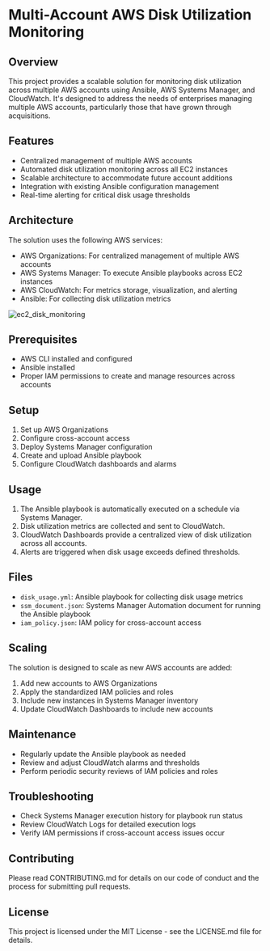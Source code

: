 # Multi-Account AWS Disk Utilization Monitoring

## Overview

This project provides a scalable solution for monitoring disk utilization across multiple AWS accounts using Ansible, AWS Systems Manager, and CloudWatch. It's designed to address the needs of enterprises managing multiple AWS accounts, particularly those that have grown through acquisitions.

## Features

- Centralized management of multiple AWS accounts
- Automated disk utilization monitoring across all EC2 instances
- Scalable architecture to accommodate future account additions
- Integration with existing Ansible configuration management
- Real-time alerting for critical disk usage thresholds
## Architecture

The solution uses the following AWS services:

- AWS Organizations: For centralized management of multiple AWS accounts
- AWS Systems Manager: To execute Ansible playbooks across EC2 instances
- AWS CloudWatch: For metrics storage, visualization, and alerting
- Ansible: For collecting disk utilization metrics


![ec2_disk_monitoring](https://github.com/user-attachments/assets/198d37ba-63cd-4858-a763-6ea3ba13eda9)

## Prerequisites

- AWS CLI installed and configured
- Ansible installed
- Proper IAM permissions to create and manage resources across accounts
## Setup

1. Set up AWS Organizations
2. Configure cross-account access
3. Deploy Systems Manager configuration
4. Create and upload Ansible playbook
5. Configure CloudWatch dashboards and alarms

## Usage

1. The Ansible playbook is automatically executed on a schedule via Systems Manager.
2. Disk utilization metrics are collected and sent to CloudWatch.
3. CloudWatch Dashboards provide a centralized view of disk utilization across all accounts.
4. Alerts are triggered when disk usage exceeds defined thresholds.

## Files

- `disk_usage.yml`: Ansible playbook for collecting disk usage metrics
- `ssm_document.json`: Systems Manager Automation document for running the Ansible playbook
- `iam_policy.json`: IAM policy for cross-account access
## Scaling

The solution is designed to scale as new AWS accounts are added:

1. Add new accounts to AWS Organizations
2. Apply the standardized IAM policies and roles
3. Include new instances in Systems Manager inventory
4. Update CloudWatch Dashboards to include new accounts

## Maintenance

- Regularly update the Ansible playbook as needed
- Review and adjust CloudWatch alarms and thresholds
- Perform periodic security reviews of IAM policies and roles
## Troubleshooting

- Check Systems Manager execution history for playbook run status
- Review CloudWatch Logs for detailed execution logs
- Verify IAM permissions if cross-account access issues occur
## Contributing

Please read CONTRIBUTING.md for details on our code of conduct and the process for submitting pull requests.

## License

This project is licensed under the MIT License - see the LICENSE.md file for details.
